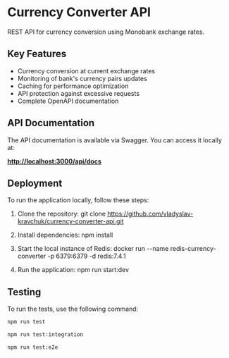# Currency Converter API

REST API for currency conversion using Monobank exchange rates.

## Key Features

- Currency conversion at current exchange rates
- Monitoring of bank's currency pairs updates
- Caching for performance optimization
- API protection against excessive requests
- Complete OpenAPI documentation

## API Documentation

The API documentation is available via Swagger. You can access it locally at:

**[http://localhost:3000/api/docs](http://localhost:3000/api/docs)**

## Deployment

To run the application locally, follow these steps:

1. Clone the repository:
   git clone https://github.com/vladyslav-kravchuk/currency-converter-api.git

2. Install dependencies:
   npm install

3. Start the local instance of Redis:
   docker run --name redis-currency-converter -p 6379:6379 -d redis:7.4.1

4. Run the application:
   npm run start:dev

## Testing

To run the tests, use the following command:

```bash
npm run test

npm run test:integration

npm run test:e2e
```

